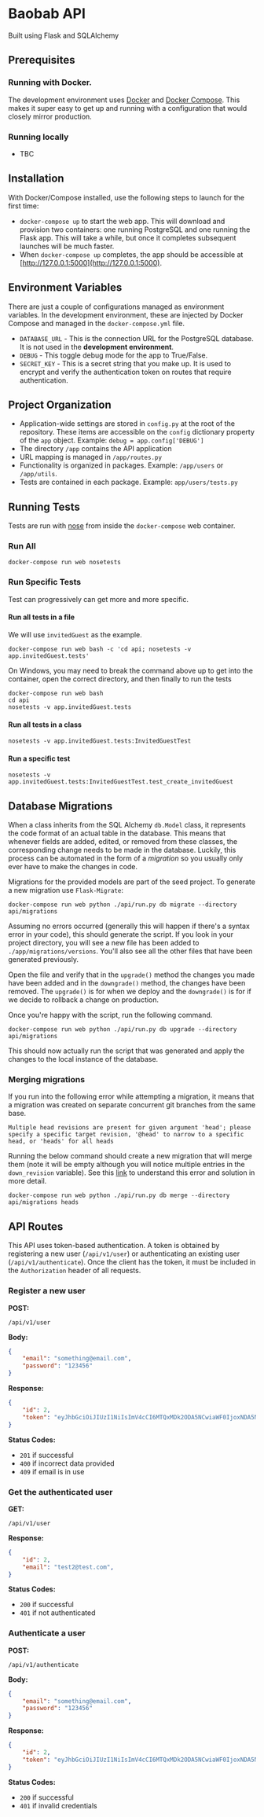 # Baobab API

Built using Flask and SQLAlchemy

## Prerequisites
### Running with Docker.

The development environment uses [Docker](http://www.docker.com/) and [Docker Compose](https://docs.docker.com/compose/). This makes it super easy to get up and running with a configuration that would closely mirror production. 

### Running locally
- TBC

## Installation

With Docker/Compose installed, use the following steps to launch for the first time:

* `docker-compose up` to start the web app. This will download and provision two containers: one running PostgreSQL and one running the Flask app. This will take a while, but once it completes subsequent launches will be much faster.
* When `docker-compose up` completes, the app should be accessible at [http://127.0.0.1:5000](http://127.0.0.1:5000).


## Environment Variables


There are just a couple of configurations managed as environment variables. In the development environment, these are injected by Docker Compose and managed in the `docker-compose.yml` file.

* `DATABASE_URL` - This is the connection URL for the PostgreSQL database. It is not used in the **development environment**.
* `DEBUG` - This toggle debug mode for the app to True/False.
* `SECRET_KEY` - This is a secret string that you make up. It is used to encrypt and verify the authentication token on routes that require authentication.


## Project Organization


* Application-wide settings are stored in `config.py` at the root of the repository. These items are accessible on the `config` dictionary property of the `app` object. Example: `debug = app.config['DEBUG']`
* The directory `/app` contains the API application
* URL mapping is managed in `/app/routes.py`
* Functionality is organized in packages. Example: `/app/users` or `/app/utils`.
* Tests are contained in each package. Example: `app/users/tests.py`


## Running Tests


Tests are run with [nose](https://nose.readthedocs.org/en/latest/) from inside the `docker-compose` web container.

### Run All

```
docker-compose run web nosetests
```

### Run Specific Tests
Test can progressively can get more and more specific.

#### Run all tests in a file
We will use `invitedGuest` as the example.
```
docker-compose run web bash -c 'cd api; nosetests -v app.invitedGuest.tests'
```
On Windows, you may need to break the command above up to get into the container, open the correct directory, and then finally to run the tests
```
docker-compose run web bash
cd api
nosetests -v app.invitedGuest.tests
```

#### Run all tests in a class

```
nosetests -v app.invitedGuest.tests:InvitedGuestTest
```

#### Run a specific test
```
nosetests -v app.invitedGuest.tests:InvitedGuestTest.test_create_invitedGuest
```




## Database Migrations

When a class inherits from the SQL Alchemy `db.Model` class, it represents the code format of an actual table in the database. This means that whenever fields are added, edited, or removed from these classes, the corresponding change needs to be made in the database. Luckily, this process can be automated in the form of a _migration_ so you usually only ever have to make the changes in code.

Migrations for the provided models are part of the seed project. To generate a new migration use `Flask-Migrate`:

```
docker-compose run web python ./api/run.py db migrate --directory api/migrations
```

Assuming no errors occurred (generally this will happen if there's a syntax error in your code), this should generate the script. If you look in your project directory, you will see a new file has been added to `./app/migrations/versions`. You'll also see all the other files that have been generated previously.

Open the file and verify that in the `upgrade()` method the changes you made have been added and in the `downgrade()` method, the changes have been removed. The `upgrade()` is for when we deploy and the `downgrade()` is for if we decide to rollback a change on production.

Once you're happy with the script, run the following command.

```
docker-compose run web python ./api/run.py db upgrade --directory api/migrations
```

This should now actually run the script that was generated and apply the changes to the local instance of the database.

### Merging migrations

If you run into the following error while attempting a migration, it means that a migration was created on separate concurrent git branches from the same base. 

`Multiple head revisions are present for given argument 'head'; please specify a specific target revision, '@head' to narrow to a specific head, or 'heads' for all heads`

Running the below command should create a new migration that will merge them (note it will be empty although you will notice multiple entries in the `down_revision` variable). See this [link](https://blog.jerrycodes.com/multiple-heads-in-alembic-migrations/) to understand this error and solution in more detail.
```
docker-compose run web python ./api/run.py db merge --directory api/migrations heads
```

## API Routes


This API uses token-based authentication. A token is obtained by registering a new user (`/api/v1/user`) or authenticating an existing user (`/api/v1/authenticate`). Once the client has the token, it must be included in the `Authorization` header of all requests.


### Register a new user

**POST:**
```
/api/v1/user
```

**Body:**
```json
{
    "email": "something@email.com",
    "password": "123456"
}
```

**Response:**
```json
{
    "id": 2,
    "token": "eyJhbGciOiJIUzI1NiIsImV4cCI6MTQxMDk2ODA5NCwiaWF0IjoxNDA5NzU4NDk0fQ.eyJpc19hZG1pbiI6ZmFsc2UsImlkIjoyLCJlbWFpbCI6InRlc3QyQHRlc3QuY29tIn0.goBHisCajafl4a93jfal0sD5pdjeYd5se_a9sEkHs"
}
```

**Status Codes:**
* `201` if successful
* `400` if incorrect data provided
* `409` if email is in use


### Get the authenticated user

**GET:**
```
/api/v1/user
```

**Response:**
```json
{
    "id": 2,
    "email": "test2@test.com",
}
```

**Status Codes:**
* `200` if successful
* `401` if not authenticated


### Authenticate a user

**POST:**
```
/api/v1/authenticate
```

**Body:**
```json
{
    "email": "something@email.com",
    "password": "123456"
}
```

**Response:**
```json
{
    "id": 2,
    "token": "eyJhbGciOiJIUzI1NiIsImV4cCI6MTQxMDk2ODA5NCwiaWF0IjoxNDA5NzU4NDk0fQ.eyJpc19hZG1pbiI6ZmFsc2UsImlkIjoyLCJlbWFpbCI6InRlc3QyQHRlc3QuY29tIn0.goBHisCajafl4a93jfal0sD5pdjeYd5se_a9sEkHs"
}
```

**Status Codes:**
* `200` if successful
* `401` if invalid credentials
